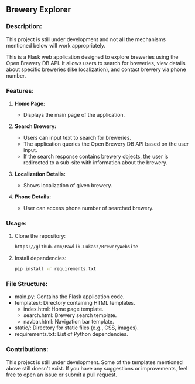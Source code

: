 ## Brewery Explorer

### Description:
This project is still under development and not all the mechanisms mentioned below will work appropriately.

This is a Flask web application designed to explore breweries using the Open Brewery DB API. 
It allows users to search for breweries, view details about specific breweries (like localization), and contact brewery via phone number.

### Features:
1. **Home Page:** 
   - Displays the main page of the application.

2. **Search Brewery:**
   - Users can input text to search for breweries.
   - The application queries the Open Brewery DB API based on the user input.
   - If the search response contains brewery objects, the user is redirected to a sub-site with information about the brewery.
   
3. **Localization Details:**
   - Shows localization of given brewery.
   
4. **Phone Details:**
   - User can access phone number of searched brewery. 
   
### Usage:
1. Clone the repository:
   ```bash
   https://github.com/Pawlik-Lukasz/BreweryWebsite
   ```

2. Install dependencies:
    ```bash
   pip install -r requirements.txt
    ```

### File Structure:
- main.py: Contains the Flask application code.
- templates/: Directory containing HTML templates.
  - index.html: Home page template.
  - search.html: Brewery search template.
  - navbar.html: Navigation bar template.
- static/: Directory for static files (e.g., CSS, images).
- requirements.txt: List of Python dependencies.
### Contributions:
This project is still under development. Some of the templates mentioned above still doesn't exist.
If you have any suggestions or improvements, feel free to open an issue or submit a pull request.

